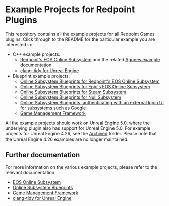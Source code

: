 # Example Projects for Redpoint Plugins

This repository contains all the example projects for all Redpoint Games plugins. Click through to the README for the particular example you are interested in:

- C++ example projects:
  - [Redpoint's EOS Online Subsystem](./EOS_CPlusPlus/) and the related [Agones example documentation](./EOS_AgonesResources/)
  - [clang-tidy for Unreal Engine](./ClangTidy/)
- Blueprint example projects:
  - [Online Subsystem Blueprints for Redpoint's EOS Online Subsystem](./OSB_RedpointEOS/)
  - [Online Subsystem Blueprints for Epic's EOS Online Subsystem](./OSB_EpicEOS/)
  - [Online Subsystem Blueprints for Steam Subsystem](./OSB_Steam/)
  - [Online Subsystem Blueprints for Null Subsystem](./OSB_Null/)
  - [Online Subsystem Blueprints, authenticating with an external login UI](./OSB_LoginUI/) for subsystems such as Google
  - [Game Management Framework](./GMF/)

All the example projects should work on Unreal Engine 5.0, where the underlying plugin also has support for Unreal Engine 5.0. For example projects for Unreal Engine 4.26, see the [Archived](./Archived/) folder. Please note that the Unreal Engine 4.26 examples are no longer maintained.

## Further documentation

For more information on the various example projects, please refer to the relevant documentation:

- [EOS Online Subsystem](https://redpointgames.gitlab.io/eos-online-subsystem/docs/example_project)
- [Online Subsystem Blueprints](https://redpointgames.gitlab.io/online-subsystem-blueprints/docs/example_project)
- [Game Management Framework](https://redpointgames.gitlab.io/game-management-framework/docs/)
- [clang-tidy for Unreal Engine](https://redpointgames.gitlab.io/clang-tidy-for-unreal-engine/docs/)
